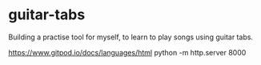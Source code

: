 # guitar-tabs

Building a practise tool for myself, to learn to play songs using guitar tabs.

https://www.gitpod.io/docs/languages/html python -m http.server 8000
